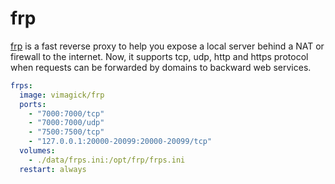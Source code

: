 frp
===

[frp][1] is a fast reverse proxy to help you expose a local server behind a NAT
or firewall to the internet. Now, it supports tcp, udp, http and https protocol
when requests can be forwarded by domains to backward web services.

```yaml
frps:
  image: vimagick/frp
  ports:
    - "7000:7000/tcp"
    - "7000:7000/udp"
    - "7500:7500/tcp"
    - "127.0.0.1:20000-20099:20000-20099/tcp"
  volumes:
    - ./data/frps.ini:/opt/frp/frps.ini
  restart: always
```

[1]: https://github.com/fatedier/frp
